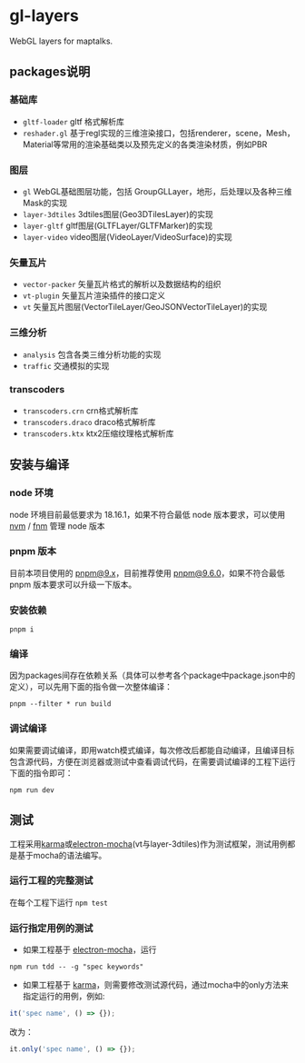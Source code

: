 # gl-layers

WebGL layers for maptalks.

## packages说明

### 基础库
* `gltf-loader` gltf 格式解析库
* `reshader.gl` 基于regl实现的三维渲染接口，包括renderer，scene，Mesh，Material等常用的渲染基础类以及预先定义的各类渲染材质，例如PBR

### 图层
* `gl` WebGL基础图层功能，包括 GroupGLLayer，地形，后处理以及各种三维Mask的实现
* `layer-3dtiles` 3dtiles图层(Geo3DTilesLayer)的实现
* `layer-gltf` gltf图层(GLTFLayer/GLTFMarker)的实现
* `layer-video` video图层(VideoLayer/VideoSurface)的实现

### 矢量瓦片
* `vector-packer` 矢量瓦片格式的解析以及数据结构的组织
* `vt-plugin` 矢量瓦片渲染插件的接口定义
* `vt` 矢量瓦片图层(VectorTileLayer/GeoJSONVectorTileLayer)的实现

### 三维分析
* `analysis` 包含各类三维分析功能的实现
* `traffic` 交通模拟的实现

### transcoders
* `transcoders.crn` crn格式解析库
* `transcoders.draco` draco格式解析库
* `transcoders.ktx` ktx2压缩纹理格式解析库

## 安装与编译

### node 环境

node 环境目前最低要求为 18.16.1，如果不符合最低 node 版本要求，可以使用 [nvm](https://github.com/nvm-sh/nvm) / [fnm](https://fnm.vercel.app/) 管理 node 版本

### pnpm 版本

目前本项目使用的 pnpm@9.x，目前推荐使用 pnpm@9.6.0，如果不符合最低 pnpm 版本要求可以升级一下版本。

### 安装依赖

```shell
pnpm i
```

### 编译

因为packages间存在依赖关系（具体可以参考各个package中package.json中的定义），可以先用下面的指令做一次整体编译：

```shell
pnpm --filter * run build
```

### 调试编译

如果需要调试编译，即用watch模式编译，每次修改后都能自动编译，且编译目标包含源代码，方便在浏览器或测试中查看调试代码，在需要调试编译的工程下运行下面的指令即可：

```shell
npm run dev
```

## 测试

工程采用[karma](https://karma-runner.github.io/latest/index.html)或[electron-mocha](https://github.com/jprichardson/electron-mocha)(vt与layer-3dtiles)作为测试框架，测试用例都是基于mocha的语法编写。

### 运行工程的完整测试

在每个工程下运行 ```npm test```

### 运行指定用例的测试

* 如果工程基于 [electron-mocha](https://github.com/jprichardson/electron-mocha)，运行

```shell
npm run tdd -- -g "spec keywords"
```

* 如果工程基于 [karma](https://karma-runner.github.io/latest/index.html)，则需要修改测试源代码，通过mocha中的only方法来指定运行的用例，例如:

```js
it('spec name', () => {});
```

改为：

```js
it.only('spec name', () => {});
```

